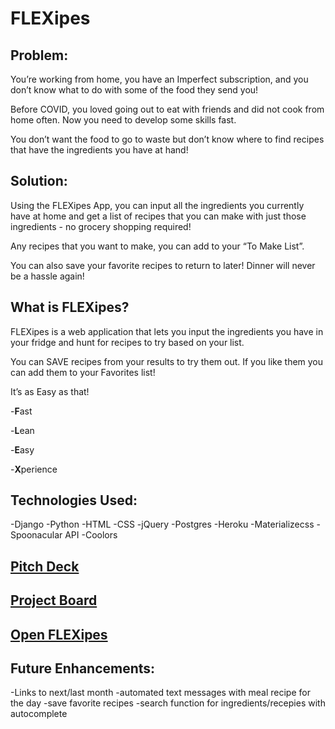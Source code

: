# FLEXipes

## Problem:

You’re working from home, you have an Imperfect subscription, and you don’t know what to do with some of the food they send you!

Before COVID, you loved going out to eat with friends and did not cook from home often. Now you need to develop some skills fast.

You don’t want the food to go to waste but don’t know where to find recipes that have the ingredients you have at hand!

## Solution:

Using the FLEXipes App, you can input all the ingredients you currently have at home and get a list of recipes that you can make with just those ingredients - no grocery shopping required!

Any recipes that you want to make, you can add to your “To Make List”.

You can also save your favorite recipes to return to later! Dinner will never be a hassle again!

## What is FLEXipes?

FLEXipes is a web application that lets you input the ingredients you have in your fridge and hunt for recipes to try based on your list.

You can SAVE recipes from your results to try them out. If you like them you can add them to your Favorites list!

It’s as Easy as that!

-**F**ast

-**L**ean

-**E**asy

-**X**perience

## Technologies Used:

-Django
-Python
-HTML
-CSS
-jQuery
-Postgres
-Heroku
-Materializecss
-Spoonacular API
-Coolors

## [Pitch Deck](https://docs.google.com/presentation/d/1INVr6FWtlEqlj23RamI0qa2WMRmDBufjXiOrJag7YHo/edit?usp=sharing)

## [Project Board](https://github.com/raulrodriguez8/FLEXipes/projects/1)

## [Open FLEXipes](https://flexipes.herokuapp.com/)

## Future Enhancements:

-Links to next/last month
-automated text messages with meal recipe for the day
-save favorite recipes
-search function for ingredients/recepies with autocomplete
